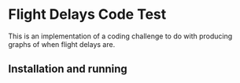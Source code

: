 # Flight Delays Code Test

This is an implementation of a coding challenge to do with producing graphs of when flight delays are.

## Installation and running